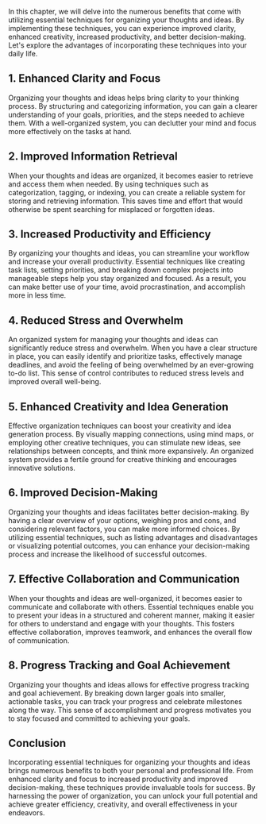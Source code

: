 
In this chapter, we will delve into the numerous benefits that come with utilizing essential techniques for organizing your thoughts and ideas. By implementing these techniques, you can experience improved clarity, enhanced creativity, increased productivity, and better decision-making. Let's explore the advantages of incorporating these techniques into your daily life.

**1. Enhanced Clarity and Focus**
---------------------------------

Organizing your thoughts and ideas helps bring clarity to your thinking process. By structuring and categorizing information, you can gain a clearer understanding of your goals, priorities, and the steps needed to achieve them. With a well-organized system, you can declutter your mind and focus more effectively on the tasks at hand.

**2. Improved Information Retrieval**
-------------------------------------

When your thoughts and ideas are organized, it becomes easier to retrieve and access them when needed. By using techniques such as categorization, tagging, or indexing, you can create a reliable system for storing and retrieving information. This saves time and effort that would otherwise be spent searching for misplaced or forgotten ideas.

**3. Increased Productivity and Efficiency**
--------------------------------------------

By organizing your thoughts and ideas, you can streamline your workflow and increase your overall productivity. Essential techniques like creating task lists, setting priorities, and breaking down complex projects into manageable steps help you stay organized and focused. As a result, you can make better use of your time, avoid procrastination, and accomplish more in less time.

**4. Reduced Stress and Overwhelm**
-----------------------------------

An organized system for managing your thoughts and ideas can significantly reduce stress and overwhelm. When you have a clear structure in place, you can easily identify and prioritize tasks, effectively manage deadlines, and avoid the feeling of being overwhelmed by an ever-growing to-do list. This sense of control contributes to reduced stress levels and improved overall well-being.

**5. Enhanced Creativity and Idea Generation**
----------------------------------------------

Effective organization techniques can boost your creativity and idea generation process. By visually mapping connections, using mind maps, or employing other creative techniques, you can stimulate new ideas, see relationships between concepts, and think more expansively. An organized system provides a fertile ground for creative thinking and encourages innovative solutions.

**6. Improved Decision-Making**
-------------------------------

Organizing your thoughts and ideas facilitates better decision-making. By having a clear overview of your options, weighing pros and cons, and considering relevant factors, you can make more informed choices. By utilizing essential techniques, such as listing advantages and disadvantages or visualizing potential outcomes, you can enhance your decision-making process and increase the likelihood of successful outcomes.

**7. Effective Collaboration and Communication**
------------------------------------------------

When your thoughts and ideas are well-organized, it becomes easier to communicate and collaborate with others. Essential techniques enable you to present your ideas in a structured and coherent manner, making it easier for others to understand and engage with your thoughts. This fosters effective collaboration, improves teamwork, and enhances the overall flow of communication.

**8. Progress Tracking and Goal Achievement**
---------------------------------------------

Organizing your thoughts and ideas allows for effective progress tracking and goal achievement. By breaking down larger goals into smaller, actionable tasks, you can track your progress and celebrate milestones along the way. This sense of accomplishment and progress motivates you to stay focused and committed to achieving your goals.

**Conclusion**
--------------

Incorporating essential techniques for organizing your thoughts and ideas brings numerous benefits to both your personal and professional life. From enhanced clarity and focus to increased productivity and improved decision-making, these techniques provide invaluable tools for success. By harnessing the power of organization, you can unlock your full potential and achieve greater efficiency, creativity, and overall effectiveness in your endeavors.
